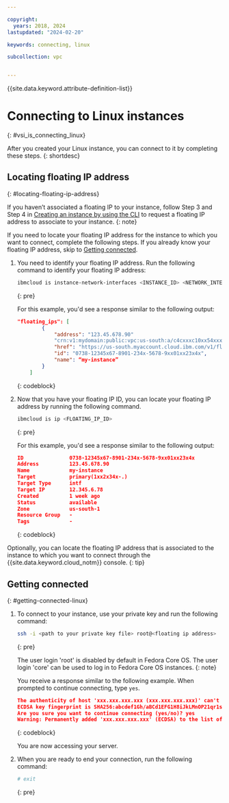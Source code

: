 ```yaml
---

copyright:
  years: 2018, 2024
lastupdated: "2024-02-20"

keywords: connecting, linux

subcollection: vpc


---
```


{{site.data.keyword.attribute-definition-list}}

# Connecting to Linux instances
{: #vsi_is_connecting_linux}

After you created your Linux instance, you can connect to it by completing these steps.
{: shortdesc}

## Locating floating IP address
{: #locating-floating-ip-address}

If you haven’t associated a floating IP to your instance, follow Step 3 and Step 4 
in [Creating an instance by using the CLI](/docs/vpc?topic=vpc-creating-virtual-servers&interface=cli#create-instance-cli) to request a floating IP address to associate to your instance.
{: note}

If you need to locate your floating IP address for the instance to which you want to connect, complete the following steps. If you already know your floating IP address, skip to [Getting connected](#getting-connected-linux).

1. You need to identify your floating IP address. Run the following command to identify your floating IP address:

   ```sh
   ibmcloud is instance-network-interfaces <INSTANCE_ID> <NETWORK_INTERFACE_ID> --json
   ```
   {: pre}
   
   For this example, you'd see a response similar to the following output:
   
   ```json
   "floating_ips": [
           {   
               "address": "123.45.678.90"
               "crn:v1:mydomain:public:vpc:us-south:a/c4cxxxc10xx54xxx9e2xxx59xxx3fa0f::floating_ip:12345x67-8901-234x-5678-9xx01xx23x4x",
               "href": "https://us-south.myaccount.cloud.ibm.com/v1/floating_ips/12345x67-8901-234x-5678-9xx01xx23x4x",
               "id": "0738-12345x67-8901-234x-5678-9xx01xx23x4x",
               "name": “my-instance”
           }
       ]
   ```
   {: codeblock}  
    
2. Now that you have your floating IP ID, you can locate your floating IP address by running the following command.
   
   ```sh
   ibmcloud is ip <FLOATING_IP_ID>
   ```
   {: pre}
     
   For this example, you'd see a response similar to the following output:
   
   ```json
   ID               0738-12345x67-8901-234x-5678-9xx01xx23x4x
   Address          123.45.678.90
   Name             my-instance
   Target           primary(1xx2x34x-.)
   Target Type      intf
   Target IP        12.345.6.78
   Created          1 week ago
   Status           available
   Zone             us-south-1
   Resource Group   -
   Tags             -
   ```
   {: codeblock}
  
Optionally, you can locate the floating IP address that is associated to the instance to which you want to connect through the {{site.data.keyword.cloud_notm}} console.
{: tip}

## Getting connected
{: #getting-connected-linux}

1. To connect to your instance, use your private key and run the following command:

   ```sh
   ssh -i <path to your private key file> root@<floating ip address>
   ```
   {: pre}

   The user login 'root' is disabled by default in Fedora Core OS. The user login 'core' can be used to log in to Fedora Core OS instances.
   {: note}

   You receive a response similar to the following example. When prompted to continue connecting, type `yes`.
   ```json
   The authenticity of host 'xxx.xxx.xxx.xxx (xxx.xxx.xxx.xxx)' can't be established.
   ECDSA key fingerprint is SHA256:abcdef1Gh/aBCd1EFG1H8iJkLMnOP21qr1s/8a3a8aa.
   Are you sure you want to continue connecting (yes/no)? yes
   Warning: Permanently added 'xxx.xxx.xxx.xxx' (ECDSA) to the list of known hosts.
   ```
   {: codeblock}

   You are now accessing your server.

2. When you are ready to end your connection, run the following command:

   ```sh
   # exit
   ```
   {: pre}
